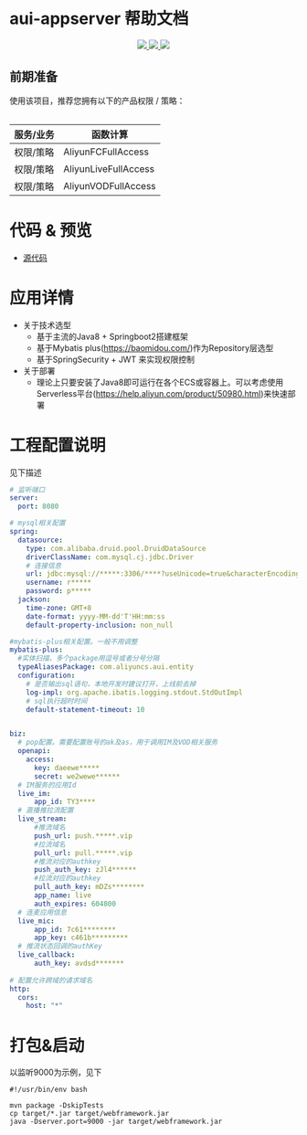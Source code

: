 # aui-appserver 帮助文档

<p align="center" class="flex justify-center">
    <a href="https://www.serverless-devs.com" class="ml-1">
    <img src="http://editor.devsapp.cn/icon?package=start-springboot&type=packageType">
  </a>
  <a href="http://www.devsapp.cn/details.html?name=start-springboot" class="ml-1">
    <img src="http://editor.devsapp.cn/icon?package=start-springboot&type=packageVersion">
  </a>
  <a href="http://www.devsapp.cn/details.html?name=start-springboot" class="ml-1">
    <img src="http://editor.devsapp.cn/icon?package=start-springboot&type=packageDownload">
  </a>
</p>
<table>

## 前期准备
使用该项目，推荐您拥有以下的产品权限 / 策略：

| 服务/业务 | 函数计算                 |     
| --- |----------------------|   
| 权限/策略 | AliyunFCFullAccess   |     
| 权限/策略 | AliyunLiveFullAccess |     
| 权限/策略 | AliyunVODFullAccess    |     

</table>

<codepre id="codepre">

# 代码 & 预览

- [源代码](https://github.com/aliyunvideo/AUIInteractionLiveService_Java/tree/main/code)

</codepre>

<appdetail id="flushContent">

# 应用详情

- 关于技术选型 
  - 基于主流的Java8 + Springboot2搭建框架
  - 基于Mybatis plus(https://baomidou.com/)作为Repository层选型
  - 基于SpringSecurity + JWT 来实现权限控制
- 关于部署
  - 理论上只要安装了Java8即可运行在各个ECS或容器上。可以考虑使用Serverless平台(https://help.aliyun.com/product/50980.html)来快速部署

</appdetail>

# 工程配置说明
见下描述
```yaml
# 监听端口
server:
  port: 8080

# mysql相关配置
spring:
  datasource:
    type: com.alibaba.druid.pool.DruidDataSource
    driverClassName: com.mysql.cj.jdbc.Driver
    # 连接信息
    url: jdbc:mysql://*****:3306/****?useUnicode=true&characterEncoding=UTF-8&useSSL=false&serverTimezone=Asia/Shanghai
    username: r*****
    password: p*****
  jackson:
    time-zone: GMT+8
    date-format: yyyy-MM-dd'T'HH:mm:ss
    default-property-inclusion: non_null

#mybatis-plus相关配置。一般不用调整
mybatis-plus:
  #实体扫描，多个package用逗号或者分号分隔
  typeAliasesPackage: com.aliyuncs.aui.entity
  configuration:
    # 是否输出sql语句，本地开发时建议打开，上线前去掉
    log-impl: org.apache.ibatis.logging.stdout.StdOutImpl
    # sql执行超时时间
    default-statement-timeout: 10


biz:
  # pop配置。需要配置账号的ak及as，用于调用IM及VOD相关服务
  openapi:
    access:
      key: daeewe*****
      secret: we2wewe******
  # IM服务的应用Id
  live_im:
      app_id: TY3****
  # 直播推拉流配置
  live_stream:
      #推流域名
      push_url: push.*****.vip
      #拉流域名
      pull_url: pull.*****.vip
      #推流对应的authkey
      push_auth_key: zJl4******
      #拉流对应的authkey
      pull_auth_key: mDZs********
      app_name: live
      auth_expires: 604800
  # 连麦应用信息
  live_mic:
      app_id: 7c61********
      app_key: c461b*********
  # 推流状态回调的authKey
  live_callback:
      auth_key: avdsd*******
      
# 配置允许跨域的请求域名
http:
  cors:
    host: "*"
```

# 打包&启动
以监听9000为示例，见下
```shell
#!/usr/bin/env bash

mvn package -DskipTests
cp target/*.jar target/webframework.jar
java -Dserver.port=9000 -jar target/webframework.jar
```


